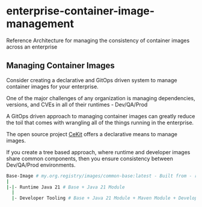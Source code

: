 # enterprise-container-image-management
Reference Architecture for managing the consistency of container images across an enterprise

## Managing Container Images

Consider creating a declarative and GitOps driven system to manage container images for your enterprise.

One of the major challenges of any organization is managing dependencies, versions, and CVEs in all of their runtimes - Dev/QA/Prod

A GitOps driven approach to managing container images can greatly reduce the toil that comes with wrangling all of the things running in the enterprise.

The open source project [CeKit](https://cekit.io) offers a declarative means to manage images.  

If you create a tree based approach, where runtime and developer images share common components, then you ensure consistency between Dev/QA/Prod environments.

```bash
Base-Image # my.org.registry/images/common-base:latest - Built from - registry.access.redhat.com/ubi9 + org specific dependencies
|
|-|- Runtime Java 21 # Base + Java 21 Module
  |
  |- Developer Tooling # Base + Java 21 Module + Maven Module + Developer Common Module
```

